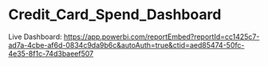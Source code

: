 # Credit_Card_Spend_Dashboard
Live Dashboard: 
https://app.powerbi.com/reportEmbed?reportId=cc1425c7-ad7a-4cbe-af6d-0834c9da9b6c&autoAuth=true&ctid=aed85474-50fc-4e35-8f1c-74d3baeef507
